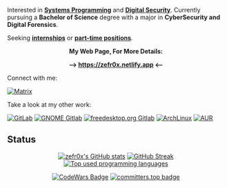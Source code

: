 Interested in [**Systems Programming**](https://en.wikipedia.org/wiki/Systems_programming) and [**Digital Security**](https://en.wikipedia.org/wiki/Computer_security). Currently pursuing a **Bachelor of Science** degree with a major in **CyberSecurity and Digital Forensics**.

Seeking [**internships**](https://en.wikipedia.org/wiki/Internship) or [**part-time positions**](https://en.wikipedia.org/wiki/Part-time_contract).

<div align="center">

**My Web Page, For More Details:**

**--> https://zefr0x.netlify.app <--**

</div>

Connect with me:

[![Matrix](https://img.shields.io/badge/Matrix-000000?style=for-the-badge&logo=Matrix&logoColor=white)](https://matrix.to/#/@zer0-x:kde.org)

Take a look at my other work:

[![GitLab](https://img.shields.io/badge/GitLab-FCA121?style=for-the-badge&logo=GitLab&logoColor=white)](https://gitlab.com/zefr0x) [![GNOME Gitlab](https://img.shields.io/badge/GNOME-4A86CF?style=for-the-badge&logo=gnome&logoColor=white)](https://gitlab.gnome.org/zefr0x) [![freedesktop.org Gitlab](https://img.shields.io/badge/FDO-3B80AE?style=for-the-badge&logo=freedesktopdotorg&logoColor=white)](https://gitlab.freedesktop.org/zefr0x) [![ArchLinux](https://img.shields.io/badge/ArchLinux-1793D1?style=for-the-badge&logo=archlinux&logoColor=white)](https://gitlab.archlinux.org/zefr0x/) [![AUR](https://img.shields.io/badge/AUR-1793D1?style=for-the-badge&logo=archlinux&logoColor=white)](https://aur.archlinux.org/packages?SeB=M&K=zefr0x)


 <!-- [![GitHub](https://img.shields.io/badge/GitHub-181717?style=for-the-badge&logo=GitHub&logoColor=white)](https://github.com/zefr0x) -->

## Status

<div align="center">

[![zefr0x's GitHub stats](https://github-readme-stats.vercel.app/api?username=zefr0x&rank_icon=percentile&show_icons=true&theme=dark&border_radius=25&custom_title=GitHub%20Status&show=reviews)](https://github.com/anuraghazra/github-readme-stats)
[![GitHub Streak](https://streak-stats.demolab.com/?user=zefr0x&theme=dark&border_radius=25&date_format=j%2Fn[%2FY]&exclude_days=Fri%2CSat)](https://git.io/streak-stats)
[![Top used programming languages](https://github-readme-stats.vercel.app/api/top-langs/?username=zefr0x&show_icons=true&theme=dark&border_radius=25&langs_count=8&layout=compact)](https://github.com/anuraghazra/github-readme-stats)

[![CodeWars Badge](https://www.codewars.com/users/zefr0x/badges/large)](https://www.codewars.com/users/zefr0x)
[![committers.top badge](https://user-badge.committers.top/saudi_arabia/zefr0x.svg)](https://user-badge.committers.top/saudi_arabia/zefr0x)

</div>

